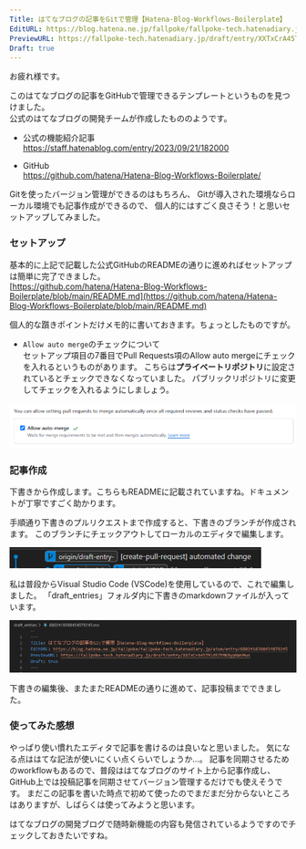 ```yaml
---
Title: はてなブログの記事をGitで管理【Hatena-Blog-Workflows-Boilerplate】
EditURL: https://blog.hatena.ne.jp/fallpoke/fallpoke-tech.hatenadiary.jp/atom/entry/6802418398454079245
PreviewURL: https://fallpoke-tech.hatenadiary.jp/draft/entry/XXTxCrA45TMld57tMK0ypNWvMws
Draft: true
---
```



お疲れ様です。

このはてなブログの記事をGitHubで管理できるテンプレートというものを見つけました。  
公式のはてなブログの開発チームが作成したもののようです。

- 公式の機能紹介記事  
https://staff.hatenablog.com/entry/2023/09/21/182000


- GitHub  
https://github.com/hatena/Hatena-Blog-Workflows-Boilerplate/


Gitを使ったバージョン管理ができるのはもちろん、
Gitが導入された環境ならローカル環境でも記事作成ができるので、
個人的にはすごく良さそう！と思いセットアップしてみました。  


### セットアップ
基本的に上記で記載した公式GitHubのREADMEの通りに進めればセットアップは簡単に完了できました。  
[https://github.com/hatena/Hatena-Blog-Workflows-Boilerplate/blob/main/README.md](https://github.com/hatena/Hatena-Blog-Workflows-Boilerplate/blob/main/README.md)

個人的な躓きポイントだけメモ的に書いておきます。ちょっとしたものですが。

- `Allow auto merge`のチェックについて  
セットアップ項目の7番目でPull Requests項のAllow auto mergeにチェックを入れるというものがあります。
こちらは**プライベートリポジトリ**に設定されているとチェックできなくなっていました。
パブリックリポジトリに変更してチェックを入れるようにしましょう。

![Allow auto merge](../images/スクリーンショット%202025-05-31%20012152.png)


### 記事作成
下書きから作成します。こちらもREADMEに記載されていますね。ドキュメントが丁寧ですごく助かります。  

手順通り下書きのプルリクエストまで作成すると、下書きのブランチが作成されます。
このブランチにチェックアウトしてローカルのエディタで編集します。

![下書きブランチ](../images/スクリーンショット%202025-05-31%20171837.png)

私は普段からVisual Studio Code (VSCode)を使用しているので、これで編集しました。
「draft_entries」フォルダ内に下書きのmarkdownファイルが入っています。

![下書きテンプレート](../images/スクリーンショット%202025-05-31%20172024.png)

下書きの編集後、またまたREADMEの通りに進めて、記事投稿までできました。


### 使ってみた感想
やっぱり使い慣れたエディタで記事を書けるのは良いなと思いました。
気になる点ははてな記法が使いにくい点くらいでしょうか…。
記事を同期させるためのworkflowもあるので、普段ははてなブログのサイト上から記事作成し、GitHub上では投稿記事を同期させてバージョン管理するだけでも使えそうです。
まだこの記事を書いた時点で初めて使ったのでまだまだ分からないところはありますが、しばらくは使ってみようと思います。

はてなブログの開発ブログで随時新機能の内容も発信されているようですのでチェックしておきたいですね。
